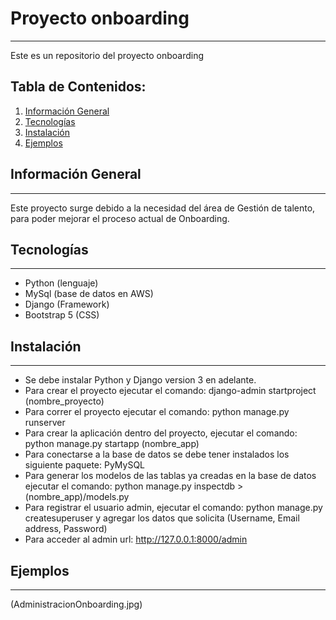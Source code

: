 # Proyecto onboarding
***
Este es un repositorio del proyecto onboarding

## Tabla de Contenidos:
1. [Información General](#información-general)
2. [Tecnologías](#tecnologías)
3. [Instalación](#instalación)
4. [Ejemplos](#ejemplos)


## Información General
***
Este proyecto surge debido a la necesidad del área de Gestión de talento, para poder mejorar el proceso actual de Onboarding.



## Tecnologías
***
- Python (lenguaje)
- MySql (base de datos en AWS)
- Django (Framework)
- Bootstrap 5 (CSS)



## Instalación
***
- Se debe instalar Python y Django version 3 en adelante.
- Para crear el proyecto ejecutar el comando: django-admin startproject (nombre_proyecto)
- Para correr el proyecto ejecutar el comando: python manage.py runserver
- Para crear la aplicación dentro del proyecto, ejecutar el comando: python manage.py startapp (nombre_app)
- Para conectarse a la base de datos se debe tener instalados los siguiente paquete: PyMySQL
- Para generar los modelos de las tablas ya creadas en la base de datos ejecutar el comando: python manage.py inspectdb > (nombre_app)/models.py
- Para registrar el usuario admin, ejecutar el comando: python manage.py createsuperuser y agregar los datos que solicita (Username, Email address, Password)
- Para acceder al admin url: http://127.0.0.1:8000/admin

## Ejemplos
***
(AdministracionOnboarding.jpg)
